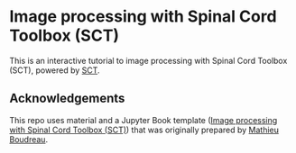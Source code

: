 # Image processing with Spinal Cord Toolbox (SCT)

This is an interactive tutorial to image processing with Spinal Cord Toolbox (SCT), powered by [SCT](https://spinalcordtoolbox.com/).


## Acknowledgements

This repo uses material and a Jupyter Book template ([Image processing with Spinal Cord Toolbox (SCT)](https://github.com/mathieuboudreau/pipelines-jupyter-book)) that was originally prepared by 
[Mathieu Boudreau](https://github.com/mathieuboudreau).

